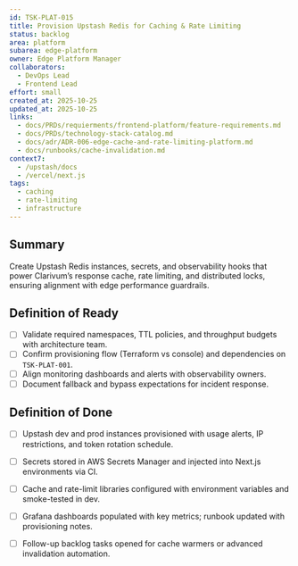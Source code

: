 ```yaml
---
id: TSK-PLAT-015
title: Provision Upstash Redis for Caching & Rate Limiting
status: backlog
area: platform
subarea: edge-platform
owner: Edge Platform Manager
collaborators:
  - DevOps Lead
  - Frontend Lead
effort: small
created_at: 2025-10-25
updated_at: 2025-10-25
links:
  - docs/PRDs/requierments/frontend-platform/feature-requirements.md
  - docs/PRDs/technology-stack-catalog.md
  - docs/adr/ADR-006-edge-cache-and-rate-limiting-platform.md
  - docs/runbooks/cache-invalidation.md
context7:
  - /upstash/docs
  - /vercel/next.js
tags:
  - caching
  - rate-limiting
  - infrastructure
---
```


## Summary
Create Upstash Redis instances, secrets, and observability hooks that power Clarivum’s response cache, rate limiting, and distributed locks, ensuring alignment with edge performance guardrails.

## Definition of Ready
- [ ] Validate required namespaces, TTL policies, and throughput budgets with architecture team.
- [ ] Confirm provisioning flow (Terraform vs console) and dependencies on `TSK-PLAT-001`.
- [ ] Align monitoring dashboards and alerts with observability owners.
- [ ] Document fallback and bypass expectations for incident response.

## Definition of Done
- [ ] Upstash dev and prod instances provisioned with usage alerts, IP restrictions, and token rotation schedule.
- [ ] Secrets stored in AWS Secrets Manager and injected into Next.js environments via CI.
- [ ] Cache and rate-limit libraries configured with environment variables and smoke-tested in dev.
- [ ] Grafana dashboards populated with key metrics; runbook updated with provisioning notes.
- [ ] Follow-up backlog tasks opened for cache warmers or advanced invalidation automation.


